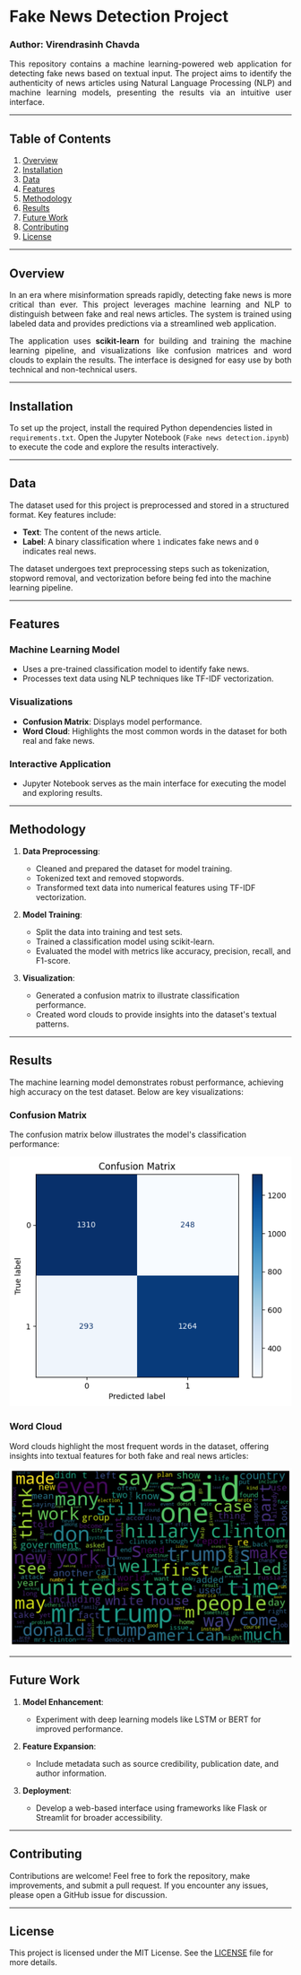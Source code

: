 # Fake News Detection Project

### Author: Virendrasinh Chavda

<p align="justify">
This repository contains a machine learning-powered web application for detecting fake news based on textual input. The project aims to identify the authenticity of news articles using Natural Language Processing (NLP) and machine learning models, presenting the results via an intuitive user interface.
</p>

---

## Table of Contents
1. [Overview](#overview)
2. [Installation](#installation)
3. [Data](#data)
4. [Features](#features)
5. [Methodology](#methodology)
6. [Results](#results)
7. [Future Work](#future-work)
8. [Contributing](#contributing)
9. [License](#license)

---

## Overview

<p align="justify">
In an era where misinformation spreads rapidly, detecting fake news is more critical than ever. This project leverages machine learning and NLP to distinguish between fake and real news articles. The system is trained using labeled data and provides predictions via a streamlined web application.
</p>

<p align="justify">
The application uses <strong>scikit-learn</strong> for building and training the machine learning pipeline, and visualizations like confusion matrices and word clouds to explain the results. The interface is designed for easy use by both technical and non-technical users.
</p>

---

## Installation

To set up the project, install the required Python dependencies listed in `requirements.txt`. Open the Jupyter Notebook (`Fake news detection.ipynb`) to execute the code and explore the results interactively.

---

## Data

The dataset used for this project is preprocessed and stored in a structured format. Key features include:

- <strong>Text</strong>: The content of the news article.
- <strong>Label</strong>: A binary classification where `1` indicates fake news and `0` indicates real news.

The dataset undergoes text preprocessing steps such as tokenization, stopword removal, and vectorization before being fed into the machine learning pipeline.

---

## Features

### Machine Learning Model
- Uses a pre-trained classification model to identify fake news.
- Processes text data using NLP techniques like TF-IDF vectorization.

### Visualizations
- <strong>Confusion Matrix</strong>: Displays model performance.
- <strong>Word Cloud</strong>: Highlights the most common words in the dataset for both real and fake news.

### Interactive Application
- Jupyter Notebook serves as the main interface for executing the model and exploring results.

---

## Methodology

1. <strong>Data Preprocessing</strong>:
   - Cleaned and prepared the dataset for model training.
   - Tokenized text and removed stopwords.
   - Transformed text data into numerical features using TF-IDF vectorization.

2. <strong>Model Training</strong>:
   - Split the data into training and test sets.
   - Trained a classification model using scikit-learn.
   - Evaluated the model with metrics like accuracy, precision, recall, and F1-score.

3. <strong>Visualization</strong>:
   - Generated a confusion matrix to illustrate classification performance.
   - Created word clouds to provide insights into the dataset's textual patterns.

---

## Results

The machine learning model demonstrates robust performance, achieving high accuracy on the test dataset. Below are key visualizations:

### Confusion Matrix
The confusion matrix below illustrates the model's classification performance:

![Confusion Matrix](./confusion_matrix.png)

### Word Cloud
Word clouds highlight the most frequent words in the dataset, offering insights into textual features for both fake and real news articles:

![Word Cloud](./wordcloud.png)

---

## Future Work

1. <strong>Model Enhancement</strong>:
   - Experiment with deep learning models like LSTM or BERT for improved performance.

2. <strong>Feature Expansion</strong>:
   - Include metadata such as source credibility, publication date, and author information.

3. <strong>Deployment</strong>:
   - Develop a web-based interface using frameworks like Flask or Streamlit for broader accessibility.

---

## Contributing

Contributions are welcome! Feel free to fork the repository, make improvements, and submit a pull request. If you encounter any issues, please open a GitHub issue for discussion.

---

## License

This project is licensed under the MIT License. See the [LICENSE](./LICENSE) file for more details.
